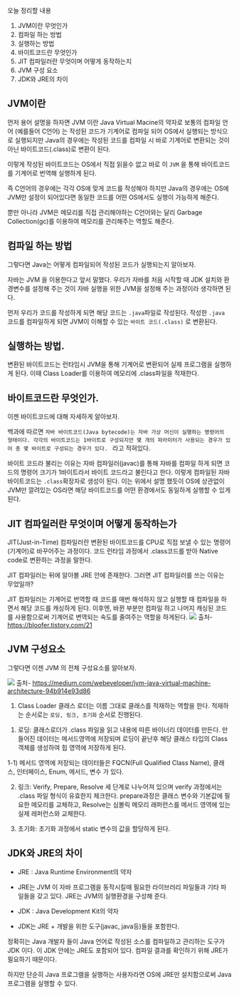 오늘 정리할 내용
1. JVM이란 무엇인가
2. 컴파일 하는 방법
3. 실행하는 방법
4. 바이트코드란 무엇인가
5. JIT 컴파일러란 무엇이며 어떻게 동작하는지
6. JVM 구성 요소
7. JDK와 JRE의 차이

## JVM이란
먼저 용어 설명을 하자면 JVM 이란 Java Virtual Macine의 약자로 보통의 컴파일 언어 (예를들어 C언어) 는 작성된 코드가 기계어로 컴파일 되어 OS에서 실행되는 방식으로 실행되지만 Java의 경우에는 작성된 코드를 컴파일 시 바로 기계어로 변환되는 것이 아닌 바이트코드(.class)로 변환이 된다. 

이렇게 작성된 바이트코드는 OS에서 직접 읽을수 없고 바로 이 `JVM` 을 통해 바이트코드를 기계어로 번역해 실행하게 된다. 

즉 C언어의 경우에는 각각 OS에 맞게 코드를 작성해야 하지만 Java의 경우에는 OS에 JVM만 설정이 되어있다면 동일한 코드를 어떤 OS에서도 실행이 가능하게 해준다.

뿐만 아니라 JVM은 메모리를 직접 관리해야하는 C언어와는 달리 Garbage Collection(gc)를 이용하여 메모리를 관리해주는 역할도 해준다.


## 컴파일 하는 방법
그렇다면 Java는 어떻게 컴파일되어 작성된 코드가 실행되는지 알아보자.

자바는 JVM 을 이용한다고 앞서 말했다. 우리가 자바를 처음 시작할 때 JDK 설치와 환경변수를 설정해 주는 것이 자바 실행을 위한 JVM을 설정해 주는 과정이라 생각하면 된다.

먼저 우리가 코드를 작성하게 되면 해당 코드는 `.java`파일로 작성된다. 
작성한 `.java` 코드를 컴파일하게 되면 JVM이 이해할 수 있는 `바이트 코드(.class)` 로 변환된다. 

## 실행하는 방법.

변환된 바이트코드는 런타임시 JVM을 통해 기계어로 변환되어 실제 프로그램을 실행하게 된다. 이때 Class Loader를 이용하여 메모리에 .class파일을 적재한다.


## 바이트코드란 무엇인가.

이젠 바이트코드에 대해 자세하게 알아보자.

백과에 따르면
`자바 바이트코드(Java bytecode)는 자바 가상 머신이 실행하는 명령어의 형태이다. 각각의 바이트코드는 1바이트로 구성되지만 몇 개의 파라미터가 사용되는 경우가 있어 총 몇 바이트로 구성되는 경우가 있다. `
라고 적혀있다.

바이트 코드라 불리는 이유는 자바 컴파일러(javac)를 통해 자바를 컴파일 하게 되면 코드의 명령어 크기가 1바이트라서 바이트 코드라고 불린다고 한다. 이렇게 컴파일된 자바 바이트코드는 `.class`확장자로 생성이 된다. 이는 위에서 설명 했듯이 OS에 상관없이 JVM만 깔려있는 OS라면 해당 바이트코드를 어떤 환경에서도 동일하게 실행할 수 있게 된다.



## JIT 컴파일러란 무엇이며 어떻게 동작하는가

JIT(Just-in-Time) 컴파일러란 변환된 바이트코드를 CPU로 직접 보낼 수 있는 명령어(기계어)로 바꾸어주는 과정이다. 코드 런타임 과정에서 .class코드를 받아 Native code로 변환하는 과정을 말한다.

JIT 컴파일러는 뒤에 알아볼 JRE 안에 존재한다. 
그러면 JIT 컴파일러를 쓰는 이유는 무었일까?

JIT 컴파일러는 기계어로 번역할 때  코드를 매번 해석하지 않고 실행할 때 컴파일을 하면서 해당 코드를 캐싱하게 된다. 이후엔, 바뀐 부분만 컴파일 하고 나머지 캐싱된 코드를 사용함으로써 기계어로 변역되는 속도를 줄여주는 역할을 하게된다.
![](https://images.velog.io/images/chkchk610/post/5c945677-d9cd-411e-9d24-0ee1af79cd4e/image.png)
출처- https://bloofer.tistory.com/21


## JVM 구성요소

그렇다면 이젠 JVM 의 전체 구성요소를 알아보자.

![](https://images.velog.io/images/chkchk610/post/601a2e28-ac99-42f0-abd1-5c8150aa2f1e/image.png)
출처- https://medium.com/webeveloper/jvm-java-virtual-machine-architecture-94b914e93d86

1. Class Loader
클래스 로더는 이름 그대로 클래스를 적재하는 역할을 한다. 적재하는 순서로는 `로딩, 링크, 초기화` 순서로 진행된다.

1) 로딩: 클래스로더가 .class 파일을 읽고 내용에 따른 바이너리 데이터를 만든다. 만들어진 데이터는 메서드영역에 저장되며 로딩이 끝난후 해당 클래스 타입의 Class 객체를 생성하여 힙 영역에 저장하게 된다.

1-1) 메서드 영역에 저장되는 데이터들은 FQCN(Full Qualified Class Name), 클래스, 인터페이스, Enum, 메서드, 변수 가 있다.

2) 링크: Verify, Prepare, Resolve 세 단계로 나누어져 있으며 verify 과정에서는 .class 파일 형식이 유효한지 체크한다. prepare과정은 클래스 변수와 기본값에 필요한 메모리를 교체하고, Resolve는 심볼릭 메모리 래퍼런스를 메서드 영역에 있는 실제 레퍼런스와 교체한다.

3) 초기화: 초기화 과정에서 static 변수의 값을 할당하게 된다.



## JDK와 JRE의 차이

* JRE : Java Runtime Environment의 약자
* JRE는 JVM 이 자바 프로그램을 동작시킬때 필요한 라이브러리 파일들과 기타 파일들을 갖고 있다. JRE는 JVM의 실행환경을 구성해 준다.

* JDK : Java Development Kit의 약자
* JDK는 JRE + 개발을 위한 도구(javac, java등)들을 포함한다.

정확히는 Java 개발자 들이 Java 언어로 작성된 소스를 컴파일하고 관리하는 도구가 JDK 이다. 이 JDK 안에는 JRE도 포함되어 있다. 컴파일 결과를 확인하기 위해 JRE가 필요하기 때문이다.

하지만 단순히 Java 프로그램을 실행하는 사용자라면 OS에 JRE만 설치함으로써 Java 프로그램을 실행할 수 있다.